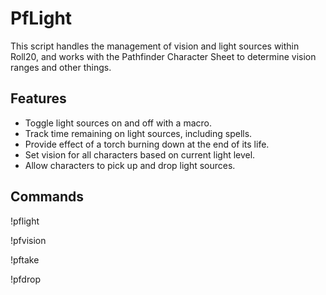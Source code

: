 PfLight
=======

This script handles the management of vision and light sources within Roll20,
and works with the Pathfinder Character Sheet to determine vision ranges and
other things.

Features
--------

* Toggle light sources on and off with a macro.
* Track time remaining on light sources, including spells.
* Provide effect of a torch burning down at the end of its life.
* Set vision for all characters based on current light level.
* Allow characters to pick up and drop light sources.


Commands
--------

!pflight

!pfvision

!pftake

!pfdrop
